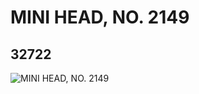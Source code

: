 # MINI HEAD, NO. 2149
## 32722
![MINI HEAD, NO. 2149](https://lc-www-live-s.legocdn.com/media/bricks/5/2/6182714.jpg)